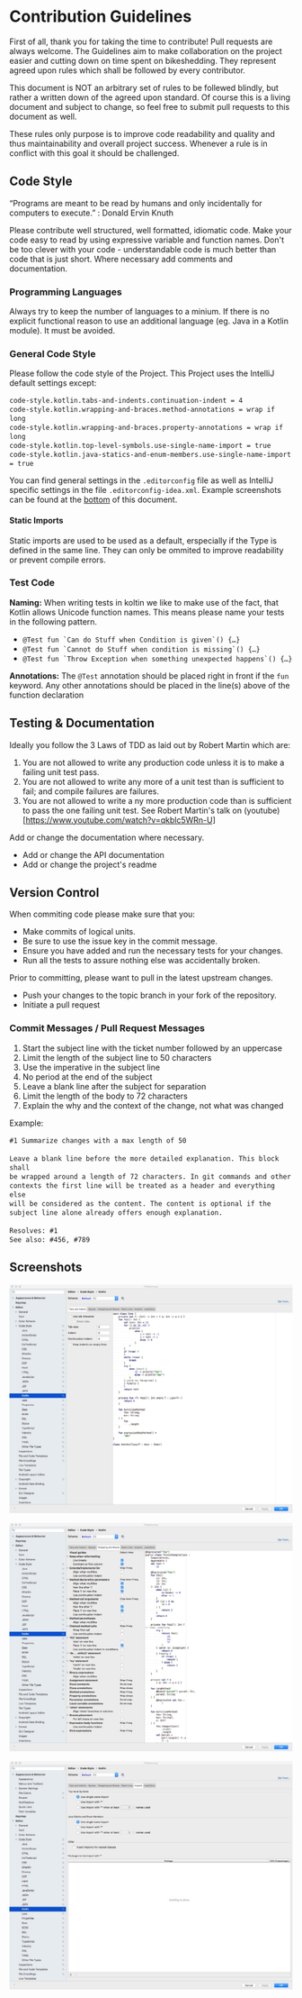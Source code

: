 Contribution Guidelines
=================================

First of all, thank you for taking the time to contribute! Pull requests are always welcome.
The Guidelines aim to make collaboration on the project easier and cutting down on time
spent on bikeshedding. They represent agreed upon rules which shall be followed by every
contributor.

This document is NOT an arbitrary set of rules to be follewed blindly, but rather a written down
of the agreed upon standard. Of course this is a living document and subject to change,
so feel free to submit pull requests to this document as well.

These rules only purpose is to improve code readability and quality and thus maintainability
and overall project success. Whenever a rule is in conflict with this goal it should be challenged.


Code Style
----------
“Programs are meant to be read by humans and only incidentally for computers to execute.” : Donald Ervin Knuth

Please contribute well structured, well formatted, idiomatic code. Make your code easy to read by using expressive
variable and function names. Don't be too clever with your code - understandable code is much better than 
code that is just short. Where necessary add comments and documentation.

### Programming Languages
Always try to keep the number of languages to a minium. If there is no explicit functional reason
to use an additional language (eg. Java in a Kotlin module). It must be avoided. 

### General Code Style
Please follow the code style of the Project. This Project uses the IntelliJ default settings except:
```
code-style.kotlin.tabs-and-indents.continuation-indent = 4
code-style.kotlin.wrapping-and-braces.method-annotations = wrap if long
code-style.kotlin.wrapping-and-braces.property-annotations = wrap if long
code-style.kotlin.top-level-symbols.use-single-name-import = true
code-style.kotlin.java-statics-and-enum-members.use-single-name-import = true
```

You can find general settings in the `.editorconfig` file as well as IntelliJ specific settings in the file
`.editorconfig-idea.xml`. Example screenshots can be found at the [bottom](#screenshots) of this document.

#### Static Imports
Static imports are used to be used as a default, erspecially if the Type is defined in the same line.
They can only be ommited to improve readability or prevent compile errors. 

### Test Code
**Naming:** When writing tests in koltin we like to make use of the fact, that Kotlin allows Unicode function names. This means
please name your tests in the following pattern.
* ```@Test fun `Can do Stuff when Condition is given`() {…}```
* ```@Test fun `Cannot do Stuff when condition is missing`() {…}```
* ```@Test fun `Throw Exception when something unexpected happens`() {…}```

**Annotations:** The `@Test` annotation should be placed right in front if the `fun` keyword.
Any other annotations should be placed in the line(s) above of the function declaration 


Testing & Documentation
-------
Ideally you follow the 3 Laws of TDD as laid out by Robert Martin which are:
1. You are not allowed to write any production code unless it is to make a failing unit test pass.
2. You are not allowed to write any more of a unit test than is sufficient to fail;
and compile failures are failures.
3. You are not allowed to write a ny more production code than is sufficient to pass the one failing unit test.
See Robert Martin's talk on (youtube)[https://www.youtube.com/watch?v=qkblc5WRn-U]

Add or change the documentation where necessary.
* Add or change the API documentation
* Add or change the project's readme


Version Control
---------------
When commiting code please make sure that you:
* Make commits of logical units.
* Be sure to use the issue key in the commit message.
* Ensure you have added and run the necessary tests for your changes.
* Run all the tests to assure nothing else was accidentally broken.

Prior to committing, please want to pull in the latest upstream changes.
* Push your changes to the topic branch in your fork of the repository.
* Initiate a pull request

### Commit Messages / Pull Request Messages
1. Start the subject line with the ticket number followed by an uppercase
2. Limit the length of the subject line to 50 characters
3. Use the imperative in the subject line
4. No period at the end of the subject
5. Leave a blank line after the subject for separation
6. Limit the length of the body to 72 characters
7. Explain the why and the context of the change, not what was changed

Example:

````````````
#1 Summarize changes with a max length of 50

Leave a blank line before the more detailed explanation. This block shall
be wrapped around a length of 72 characters. In git commands and other
contexts the first line will be treated as a header and everything else
will be considered as the content. The content is optional if the
subject line alone already offers enough explanation.

Resolves: #1
See also: #456, #789
````````````



Screenshots
----------
![](./docs/img/editor-settings-1.jpeg)

![](./docs/img/editor-settings-2.jpeg)

![](./docs/img/editor-settings-3.jpeg)
